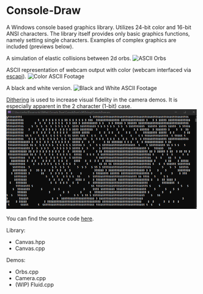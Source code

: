 # Console-Draw

A Windows console based graphics library. Utilizes 24-bit color and 16-bit ANSI characters. The library itself provides only basic graphics functions, namely setting single characters. Examples of complex graphics are included (previews below). 

A simulation of elastic collisions between 2d orbs.
![ASCII Orbs](/orbs.gif)

ASCII representation of webcam output with color (webcam interfaced via [escapi](https://github.com/jarikomppa/escapi)).
![Color ASCII Footage](/rgb_example.gif)

A black and white version.
![Black and White ASCII Footage](/bnw_example.gif)

[Dithering](https://en.wikipedia.org/wiki/Dither) is used to increase visual fidelity in the camera demos. It is especially apparent in the 2 character (1-bit) case.
![Dithered 1-bit Footage](/dithering_example.gif)

You can find the source code [here](https://github.com/milesturin/Console-Draw/tree/main/ConsoleDraw/ConsoleDraw).

Library:
* Canvas.hpp
* Canvas.cpp

Demos:
* Orbs.cpp
* Camera.cpp
* (WIP) Fluid.cpp
